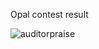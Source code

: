 Opal contest result

![auditorpraise](https://github.com/AuditorPraise/Portfolio/assets/141132434/f48caa4a-faa1-4218-8026-631e35717591)
